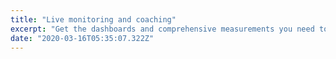 ```yaml
---
title: "Live monitoring and coaching"
excerpt: "Get the dashboards and comprehensive measurements you need to improve your conversations with prospects and customers."
date: "2020-03-16T05:35:07.322Z"
---
```

